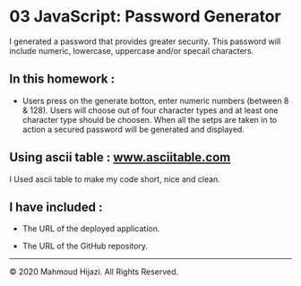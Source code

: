 # 03 JavaScript: Password Generator

I generated a password that provides greater security. This password will include numeric, lowercase, uppercase and/or specail characters.


## In this homework :

* Users press on the generate botton, enter numeric numbers (between 8 & 128).
Users will choose out of four character types and at least one character type should be choosen.
When all the setps are taken in to action a secured password will be generated and displayed.


## Using ascii table : www.asciitable.com

I Used ascii table to make my code short, nice and clean.


## I have included  :

* The URL of the deployed application.

* The URL of the GitHub repository. 

- - -
© 2020 Mahmoud Hijazi. All Rights Reserved.
